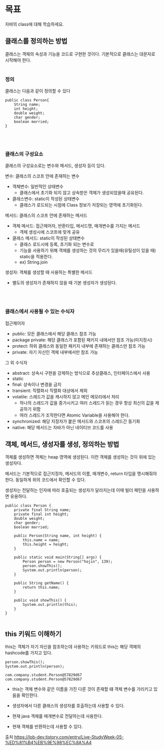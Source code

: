 # 목표
자바의 class에 대해 학습하세요.


## 클래스를 정의하는 방법

클래스는 객체의 속성과 기능을 코드로 구현한 것이다.
기본적으로 클래스는 대문자로 시작해야 한다.<br><br>


### 정의
클래스는 다음과 같이 정의할 수 있다

```
public class Person{
    String name;
    int height;
    double weight;
    char gender;
    boolean married;
}
```
<br><br>

### 클래스의 구성요소
클래스의 구성요소로는 변수와 메서드, 생성자 등이 있다.

변수: 클래스의 스코프 안에 존재하는 변수
- 객체변수: 일반적인 상태변수
  - 클래스에서 초기화 되지 않고 상속받은 객체가 생성되었을때 공유된다.
- 클래스변수: static이 작성된 상태변수
    - 클래스가 로드되는 시점에 Class 정보가 저장되는 영역에 초기화된다.


메서드: 클래스의 스코프 안에 존재하는 메서드
- 객체 메서드: 접근제어자, 반환타입, 메서드명, 매개변수를 가지는 메서드
    - 객체 생성시에 스코프에 맞게 공유
- 클래스 메서드: static이 작성된 상태변수
  - 클래스 로드시에 등록, 초기화 되는 변수로
  - 기능을 사용하기 위해 객체를 생성하는 것의 무리가 있을때(유틸성이 있을 때) static을 적용한다.
  - ex) String.join

생성자: 객체를 생성할 때 사용하는 특별한 메서드
- 별도의 생성자가 존재하지 않을 때 기본 생성자가 생성된다.

<br><br>

### 클래스에서 사용될 수 있는 수식자
접근제어자
  - public: 모든 클래스에서 해당 클래스 참조 가능
  - package private: 해당 클래스가 포함된 패키지 내에서만 참조 가능(미지정시)
  - protect: 하위 클래스와 동일한 패키지 내부에 존재하는 클래스만 참조 가능
  - private: 자기 자신인 객체 내부에서만 참조 가능

그 외 수식자

- abstract: 상속시 구현을 강제하는 방식으로 추상클래스, 인터페이스에서 사용
- static
- final:  상속이나 변경을 금지
- transient: 직렬화시 직렬화 대상에서 제외
- volatile: 스레드가 값을 캐시하지 않고 메인 메모리에서 처리
  - 하나의 스레드가 값을 증가시키고 여러 스레드가 읽는 경우 항상 최신의 값을 제공하기 위함
  - 여러 스레드가 조작한다면 Atomic Variable을 사용해야 한다.
- synchronized: 해당 지정자가 붙은 메서드와 스코프의 스레드간 동기화
- native: 해당 메서드는 자바가 아닌 네이티브 코드를 사용


## 객체, 메서드, 생성자를 생성, 정의하는 방법

객체를 생성하면 객체는 heap 영역에 생성된다.
이런 객체를 생성하는 것이 위에 있는 생성자다.

메서드는 기본적으로 접근지정자, 메서드의 이름, 매개변수, return 타입을 명시해줘야 한다. 동일하게 위의 코드에서 확인할 수 있다.

생성자는 전달하는 인자에 따라 호출되는 생성자가 달라지는데 이때 빌더 패턴을 사용하면 유용하다.

```
public class Person {
    private final String name;
    private final int height;
    double weight;
    char gender;
    boolean married;

    public Person(String name, int height) {
        this.name = name;
        this.height = height;
    }

    public static void main(String[] args) {
        Person person = new Person("hojin", 139);
        person.showThis();
        System.out.println(person);
    }

    public String getName() {
        return this.name;
    }

    public void showThis() {
        System.out.println(this);
    }
}


```

## this 키워드 이해하기
this는 객체가 자기 자신을 참조하는데 사용하는 키워드로 this는 해당 객체의 hashcode를 가지고 있다.
```
person.showThis();
System.out.println(person);

com.company.student.Person@57829d67
com.company.student.Person@57829d67
```

- this는 객체 변수와 같은 이름을 가진 다른 것이 존재할 떄 객체 변수를 가리키고 있음을 확인한다.

- 생성자에서 다른 클래스의 생성자를 호출하는데 사용할 수 있다.

- 현재 java 객체를 매개변수로 전달하는데 사용한다.

- 현재 객체를 반환하는데 사용할 수 있다.

출처 https://lob-dev.tistory.com/entry/Live-StudyWeek-05-%ED%81%B4%EB%9E%98%EC%8A%A4
